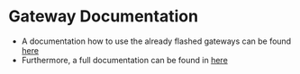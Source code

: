 # Gateway Documentation

- A documentation how to use the already flashed gateways can be found [here](manual.pdf)
- Furthermore, a full documentation can be found in [here](GatewayOverviewAndOperation.pdf) 

